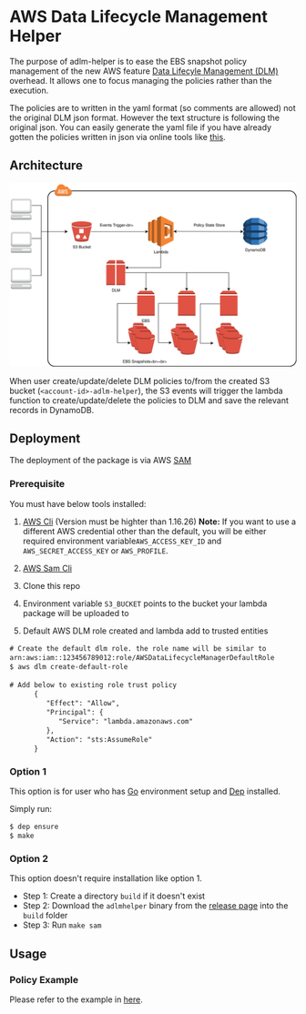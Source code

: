 # AWS Data Lifecycle Management Helper
The purpose of adlm-helper is to ease the EBS snapshot policy management of the new AWS feature [Data Lifecyle Management (DLM)](https://aws.amazon.com/about-aws/whats-new/2018/07/introducing-amazon-data-lifecycle-manager-for-ebs-snapshots/) overhead. It allows one to focus managing the policies rather than the execution. 

The policies are to written in the yaml format (so comments are allowed) not the original DLM json format. However the text structure is following the original json. You can easily generate the yaml file if you have already gotten the policies written in json via online tools like [this](https://www.json2yaml.com/).

## Architecture
![Diagram](docs/adlm-helper.svg)

When user create/update/delete DLM policies to/from the created S3 bucket (`<account-id>-adlm-helper`), the S3 events will trigger the lambda function to create/update/delete the policies to DLM and save the relevant records in DynamoDB. 


## Deployment
The deployment of the package is via AWS [SAM](https://docs.aws.amazon.com/serverlessrepo/latest/devguide/using-aws-sam.html)

### Prerequisite
You must have below tools installed:

1. [AWS Cli](https://docs.aws.amazon.com/cli/latest/userguide/installing.html) (Version must be highter than 1.16.26)
<b>Note:</b> If you want to use a different AWS credential other than the default, you will be either required environment variable`AWS_ACCESS_KEY_ID` and `AWS_SECRET_ACCESS_KEY` or `AWS_PROFILE`.

2. [AWS Sam Cli](https://docs.aws.amazon.com/lambda/latest/dg/sam-cli-requirements.html)

3. Clone this repo

4. Environment variable `S3_BUCKET` points to the bucket your lambda package will be uploaded to

5. Default AWS DLM role created and lambda add to trusted entities
```
# Create the default dlm role. the role name will be similar to arn:aws:iam::123456789012:role/AWSDataLifecycleManagerDefaultRole
$ aws dlm create-default-role

# Add below to existing role trust policy
      {
         "Effect": "Allow",
         "Principal": {
            "Service": "lambda.amazonaws.com"
         },
         "Action": "sts:AssumeRole"
      }
```

### Option 1
This option is for user who has [Go](https://golang.org/doc/install) environment setup and [Dep](https://github.com/golang/dep) installed.

Simply run:

    $ dep ensure
    $ make

### Option 2
This option doesn't require installation like option 1. 

- Step 1: Create a directory `build` if it doesn't exist
- Step 2: Download the `adlmhelper` binary from the [release page](https://github.com/liangrog/adlm-helper/releases) into the `build` folder
- Step 3: Run `make sam`

## Usage

### Policy Example
Please refer to the example in [here](examples/example.yaml).
